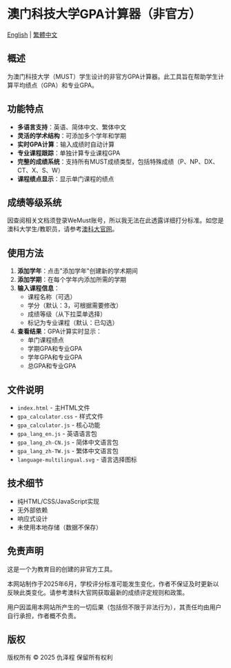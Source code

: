 # 澳门科技大学GPA计算器（非官方）

[English](README.md) | [繁體中文](README_zh-TW.md)

## 概述

为澳门科技大学（MUST）学生设计的非官方GPA计算器。此工具旨在帮助学生计算平均绩点（GPA）和专业GPA。

## 功能特点

- **多语言支持**：英语、简体中文、繁体中文
- **灵活的学术结构**：可添加多个学年和学期
- **实时GPA计算**：输入成绩时自动计算
- **专业课程跟踪**：单独计算专业课程GPA
- **完整的成绩系统**：支持所有MUST成绩类型，包括特殊成绩（P、NP、DX、CT、X、S、W）
- **课程绩点显示**：显示单门课程的绩点

## 成绩等级系统

因查阅相关文档须登录WeMust账号，所以我无法在此透露详细打分标准。如您是澳科大学生/教职员，请参考[澳科大官网](https://student-wmweb.must.edu.mo/ebook/handbook/Books/Chapters-CHN/Undergraduate/UG-CH-4.pdf)。

## 使用方法

1. **添加学年**：点击"添加学年"创建新的学术期间
2. **添加学期**：在每个学年内添加所需的学期
3. **输入课程信息**：
   - 课程名称（可选）
   - 学分（默认：3，可根据需要修改）
   - 成绩等级（从下拉菜单选择）
   - 标记为专业课程（默认：已勾选）
4. **查看结果**：GPA计算实时显示：
   - 单门课程绩点
   - 学期GPA和专业GPA
   - 学年GPA和专业GPA
   - 总GPA和专业GPA

## 文件说明

- `index.html` - 主HTML文件
- `gpa_calculator.css` - 样式文件
- `gpa_calculator.js` - 核心功能
- `gpa_lang_en.js` - 英语语言包
- `gpa_lang_zh-CN.js` - 简体中文语言包
- `gpa_lang_zh-TW.js` - 繁体中文语言包
- `language-multilingual.svg` - 语言选择图标

## 技术细节

- 纯HTML/CSS/JavaScript实现
- 无外部依赖
- 响应式设计
- 未使用本地存储（数据不保存）

## 免责声明

这是一个为教育目的创建的非官方工具。

本网站制作于2025年6月，学校评分标准可能发生变化，作者不保证及时更新以反映此类变化。请参考澳科大官网获取最新的成绩评定规则和政策。

用户因滥用本网站所产生的一切后果（包括但不限于非法行为），其责任均由用户自行承担，作者概不负责。

## 版权

版权所有 © 2025 仇泽程 保留所有权利

